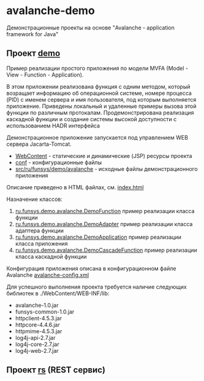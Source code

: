 # avalanche-demo
Демонстрационные проекты на основе "Avalanche - application framework for Java"

## Проект [demo](demo) 

Пример реализации простого приложения по модели MVFA (Model - View - Function - Application).

В этом приложении реализована функция с одним методом, который возращает информацию об операционной
системе, номере процесса (PID) с именем сервера и имя пользователя, под которым выполняется приложение.
Приведены локальный и удаленные примеры вызова этой функции по различным протокалам. Продемонстрирована
реализация каскадной функции и создание системы высокой доступности с использованием HADR интерфейса

Демонстрационное приложение запускается под управлением WEB сервера Jacarta-Tomcat.

* [WebContent](demo/WebContent) - статические и динамические (JSP) ресурсы проекта
* [conf](demo/cfg) - конфигурационные файлы
* [src/ru/funsys/demo/avalanche](demo/src/ru/funsys/demo/avalanche) - исходные файлы демонстрационного приложения

Описание приведено в HTML файлах, см. [index.html](demo/WebContent/index.html)

Назначение классов:
1. [ru.funsys.demo.avalanche.DemoFunction](demo/src/ru/funsys/demo/avalanche/DemoFunction.java) пример реализации класса функции
2. [ru.funsys.demo.avalanche.DemoAdapter](demo/src/ru/funsys/demo/avalanche/DemoAdapter.java) пример реализации класса адаптера функции
3. [ru.funsys.demo.avalanche.DemoApplication](demo/src/ru/funsys/demo/avalanche/DemoApplication.java) пример реализации класса приложения
3. [ru.funsys.demo.avalanche.DemoCascadeFunction](demo/src/ru/funsys/demo/avalanche/DemoCascadeFunction.java) пример реализации класса каскадной функции

Конфигурация приложения описана в конфигурационном файле Avalanche [avalanche-config.xml](demo/conf/avalanche-config.xml)

Для успешного выполнения проекта требуется наличие следующих библиотек в ./WebContent/WEB-INF/lib:
* avalanche-1.0.jar
* funsys-common-1.0.jar
* httpclient-4.5.3.jar
* httpcore-4.4.6.jar
* httpmime-4.5.3.jar
* log4j-api-2.7.jar
* log4j-core-2.7.jar
* log4j-web-2.7.jar



## Проект [rs](rs) (REST сервис)

